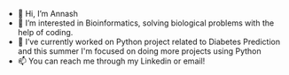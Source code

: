 - 👋 Hi, I’m Annash
- 📌 I’m interested in Bioinformatics, solving biological problems with the help of coding.
- 🌱 I’ve currently worked on Python project related to Diabetes Prediction and this summer I'm focused on doing more projects using Python
- 📫 You can reach me through my Linkedin or email!
